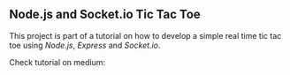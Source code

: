 Node.js and Socket.io Tic Tac Toe
---
This project is part of a tutorial on how to develop a simple real time tic tac toe using *Node.js*, *Express* and *Socket.io*.

Check tutorial on medium: 